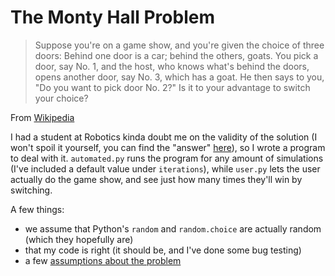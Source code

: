 # The Monty Hall Problem

> Suppose you're on a game show, and you're given the choice of three doors: Behind one door is a car; behind the others, goats. You pick a door, say No. 1, and the host, who knows what's behind the doors, opens another door, say No. 3, which has a goat. He then says to you, "Do you want to pick door No. 2?" Is it to your advantage to switch your choice?

From [Wikipedia](https://en.wikipedia.org/wiki/Monty_Hall_problem)

I had a student at Robotics kinda doubt me on the validity of the solution (I won't spoil it yourself, you can find the "answer" [here](https://en.wikipedia.org/wiki/Monty_Hall_problem#Simple_solutions)), so I wrote a program to deal with it. `automated.py` runs the program for any amount of simulations (I've included a default value under `iterations`), while `user.py` lets the user actually do the game show, and see just how many times they'll win by switching.

A few things:
* we assume that Python's `random` and `random.choice` are actually random (which they hopefully are)
* that my code is right (it should be, and I've done some bug testing)
* a few [assumptions about the problem](https://en.wikipedia.org/wiki/Monty_Hall_problem#Standard_assumptions)
